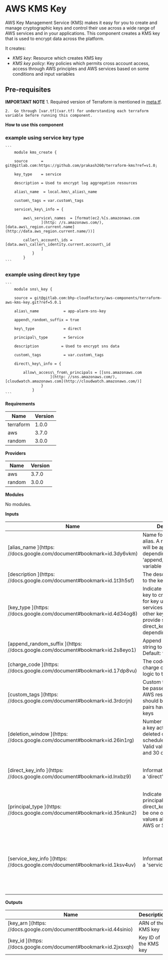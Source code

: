 # AWS KMS Key

AWS Key Management Service (KMS) makes it easy for you to create and manage cryptographic keys and control their use across a wide range of AWS services and in your applications. This component creates a KMS key that is used to encrypt data across the platform.

It creates:

- _KMS key_: Resource which creates KMS key
- _KMS key policy_: Key policies which permits cross account access, access through AWS principles and AWS services based on some conditions and input variables

## Pre-requisites

**IMPORTANT NOTE**
    1.  Required version of Terraform is mentioned in [meta.tf](meta.tf).
    
    2.  Go through [var.tf](var.tf) for understanding each terraform variable before running this component.


**How to use this component**


### example using service key type
    ```
        module kms_create {

        source      = git@gitlab.com:https://github.com/prakash260/terraform-kms?ref=v1.0;

        key_type    = service

        description = Used to encrypt log aggregation resources

        alias\_name  = local.kms\_alias\_name

        custom\_tags = var.custom\_tags

        service\_key\_info = {

            aws\_service\_names  = [format(ec2.%[s.amazonaws.com
                    ](http: //s.amazonaws.com/), [data.aws\_region.current.name](http://data.aws_region.current.name/))]

            caller\_account\_ids = [data.aws\_caller\_identity.current.account\_id
                    ]
                }
            }
    ```
### example using direct key type
    ```
        module sns\_key {

        source = git@gitlab.com:bhp-cloudfactory/aws-components/terraform-aws-kms-key.git?ref=5.0.1

        alias\_name           = app-alarm-sns-key

        append\_random\_suffix = true

        key\_type             = direct

        principal\_type       = Service

        description          = Used to encrypt sns data

        custom\_tags          = var.custom\_tags

        direct\_key\_info = {

            allow\_access\_from\_principals = [[sns.amazonaws.com
                        ](http: //sns.amazonaws.com/), [cloudwatch.amazonaws.com](http://cloudwatch.amazonaws.com/)]
                    }
                }
    ```

**Requirements**

| **Name** | **Version** |
| --- | --- |
| terraform |  1.0.0 |
| aws |  3.7.0 |
| random |  3.0.0 |

**Providers**

| **Name** | **Version** |
| --- | --- |
| aws |  3.7.0 |
| random |  3.0.0 |

**Modules**

No modules.

**Inputs**

| **Name** | **Description** | **Type** | **Default** | **Required** |
| --- | --- | --- | --- | --- |
| [alias\_name ](https: //docs.google.com/document#bookmark=id.3dy6vkm)  | Name for the kms key alias. A random string will be appended depending on the &#39;append\_random\_suffix&#39; variable | string | n/a | yes |
| [description ](https: //docs.google.com/document#bookmark=id.1t3h5sf)  | The description to give to the key | string | n/a | yes |
| [key\_type ](https: //docs.google.com/document#bookmark=id.4d34og8)  | Indicate which kind of key to create: &#39;service&#39; for key used by services; &#39;direct&#39; for other keys. Must provide service\_key or direct\_key maps depending on the type | string | n/a | yes |
| [append\_random\_suffix ](https: //docs.google.com/document#bookmark=id.2s8eyo1)  | Append a random string to the alias name. Default: true (yes) | bool | true | no |
| [charge\_code ](https: //docs.google.com/document#bookmark=id.17dp8vu)  | The code for applying charge code billing logic to the resources | string |  | no |
| [custom\_tags ](https: //docs.google.com/document#bookmark=id.3rdcrjn)  | Custom tags which can be passed on to the AWS resources. They should be key value pairs having distinct keys | map(any) | {} | no |
| [deletion\_window ](https: //docs.google.com/document#bookmark=id.26in1rg)  | Number of days before a key actually gets deleted once it&#39;s been scheduled for deletion. Valid value between 7 and 30 days | number | 30 | no |
| [direct\_key\_info ](https: //docs.google.com/document#bookmark=id.lnxbz9)  | Information required for a &#39;direct&#39; key | object({ # List of principals to allow for cryptographic use of key. allow\_access\_from\_principals = list(string) }) | { allow\_access\_from\_principals: [] } | no |
| [principal\_type ](https: //docs.google.com/document#bookmark=id.35nkun2)  | Indicate which type of principal to use in direct\_key\_info: Must be one of the valid values allowed, Eg. AWS or Service | string | AWS | no |
| [service\_key\_info ](https: //docs.google.com/document#bookmark=id.1ksv4uv)  | Information required for a &#39;service&#39; key | object({ # List of AWS service names for the kms:ViaService policy condition aws\_service\_names = list(string) # List of caller account IDs for the kms:CallerAccount policy condition caller\_account\_ids = list(string) }) | { aws\_service\_names: [], caller\_account\_ids: [] } | no |

**Outputs**

| **Name** | **Description** |
| --- | --- |
| [key\_arn ](https: //docs.google.com/document#bookmark=id.44sinio)  | ARN of the KMS key |
| [key\_id ](https: //docs.google.com/document#bookmark=id.2jxsxqh)  | Key ID of the KMS key |